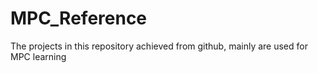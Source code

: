 # MPC_Reference
The projects in this repository achieved from github, mainly are used for MPC learning

